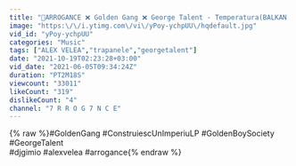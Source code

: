 ```yaml
---
title: "🥵ARROGANCE ❌ Golden Gang ❌ George Talent - Temperatura(BALKAN VERSION)"
image: "https:\/\/i.ytimg.com\/vi\/yPoy-ychpUU\/hqdefault.jpg"
vid_id: "yPoy-ychpUU"
categories: "Music"
tags: ["ALEX VELEA","trapanele","georgetalent"]
date: "2021-10-19T02:23:28+03:00"
vid_date: "2021-06-05T09:34:24Z"
duration: "PT2M18S"
viewcount: "33011"
likeCount: "319"
dislikeCount: "4"
channel: "7 R R O G 7 N C E"
---
```

{% raw %}#GoldenGang #ConstruiescUnImperiuLP #GoldenBoySociety #GeorgeTalent<br />#djgimio #alexvelea #arrogance{% endraw %}
